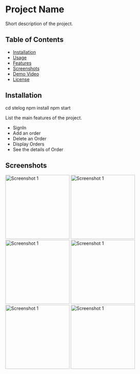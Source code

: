 # Project Name

Short description of the project.

## Table of Contents

- [Installation](#installation)
- [Usage](#usage)
- [Features](#features)
- [Screenshots](#screenshots)
- [Demo Video](#demo-video)
- [License](#license)

## Installation

cd stelog
npm install
npm start


List the main features of the project.

- SignIn
- Add an order
- Delete an Order
- Display Orders
- See the details of Order

## Screenshots

<img src="/screenshots/screenshot1.jpeg" alt="Screenshot 1" width="200">
<img src="/screenshots/screenshot2.jpeg" alt="Screenshot 1" width="200">
<img src="/screenshots/screenshot3.jpeg" alt="Screenshot 1" width="200">
<img src="/screenshots/screenshot4.jpeg" alt="Screenshot 1" width="200">
<img src="/screenshots/screenshot5.jpeg" alt="Screenshot 1" width="200">
<img src="/screenshots/screenshot6.jpeg" alt="Screenshot 1" width="200">
